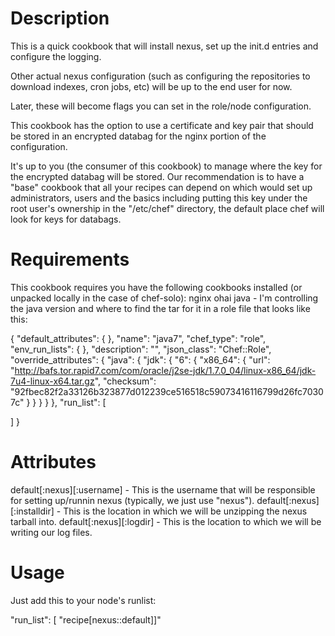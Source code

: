 Description
===========
This is a quick cookbook that will install nexus, set up the init.d entries and configure the logging.

Other actual nexus configuration (such as configuring the repositories to download indexes, cron jobs, etc) will be up to the end user for now.

Later, these will become flags you can set in the role/node configuration.

This cookbook has the option to use a certificate and key pair that should be stored in an encrypted databag for the nginx portion of the configuration.

It's up to you (the consumer of this cookbook) to manage where the key for the encrypted databag will be stored.  Our recommendation is to have a "base" cookbook
 that all your recipes can depend on which would set up administrators, users and the basics including putting this key under the root user's ownership in the "/etc/chef" directory, 
the default place chef will look for keys for databags.

Requirements
============
This cookbook requires you have the following cookbooks installed (or unpacked locally in the case of chef-solo):
nginx
ohai
java - I'm controlling the java version and where to find the tar for it in a role file that looks like this:

{
  "default_attributes": {
  },
  "name": "java7",
  "chef_type": "role",
  "env_run_lists": {
  },
  "description": "",
  "json_class": "Chef::Role",
  "override_attributes": {
  "java": {
    "jdk": {
      "6": {
        "x86_64": {
          "url": "http://bafs.tor.rapid7.com/com/oracle/j2se-jdk/1.7.0_04/linux-x86_64/jdk-7u4-linux-x64.tar.gz",
          "checksum": "92fbec82f2a33126b323877d012239ce516518c59073416116799d26fc70307c"
        }
      }
    }
   }
  },
  "run_list": [

  ]
}




Attributes
==========
default[:nexus][:username] - This is the username that will be responsible for setting up/runnin nexus (typically, we just use "nexus").
default[:nexus][:installdir] - This is the location in which we will be unzipping the nexus tarball into.
default[:nexus][:logdir] - This is the location to which we will be writing our log files.

Usage
=====
Just add this to your node's runlist:

 "run_list": [ "recipe[nexus::default]]"
